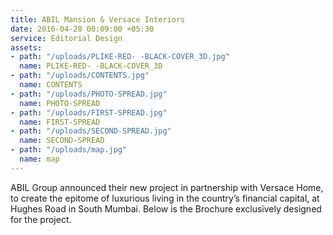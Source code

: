 ```yaml
---
title: ABIL Mansion & Versace Interiors
date: 2016-04-28 00:09:00 +05:30
service: Editorial Design
assets:
- path: "/uploads/PLIKE-RED- -BLACK-COVER_3D.jpg"
  name: PLIKE-RED- -BLACK-COVER_3D
- path: "/uploads/CONTENTS.jpg"
  name: CONTENTS
- path: "/uploads/PHOTO-SPREAD.jpg"
  name: PHOTO-SPREAD
- path: "/uploads/FIRST-SPREAD.jpg"
  name: FIRST-SPREAD
- path: "/uploads/SECOND-SPREAD.jpg"
  name: SECOND-SPREAD
- path: "/uploads/map.jpg"
  name: map
---
```


ABIL Group announced their new project in partnership with Versace Home, to create the epitome of luxurious living in the country’s financial capital, at Hughes Road in South Mumbai. Below is the Brochure exclusively designed for the project.
